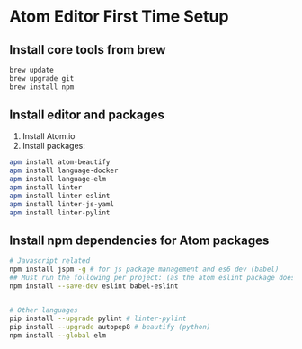 # Atom Editor First Time Setup
## Install core tools from brew
```bash
brew update
brew upgrade git
brew install npm
```

## Install editor and packages
1. Install Atom.io
2. Install packages: 
```bash
apm install atom-beautify
apm install language-docker
apm install language-elm
apm install linter
apm install linter-eslint
apm install linter-js-yaml
apm install linter-pylint
```

## Install npm dependencies for Atom packages
```bash
# Javascript related
npm install jspm -g # for js package management and es6 dev (babel)
## Must run the following per project: (as the atom eslint package doesn't work with global install ??)
npm install --save-dev eslint babel-eslint


# Other languages
pip install --upgrade pylint # linter-pylint
pip install --upgrade autopep8 # beautify (python)
npm install --global elm
```
